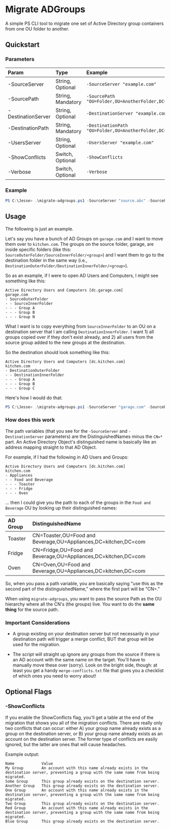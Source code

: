 # Migrate ADGroups

A simple PS CLI tool to migrate one set of Active Directory group containers from one OU folder to another. 

## Quickstart

### Parameters

| Param              | Type        | Example                       | Default                                              |
|:-------------------|:------------|:------------------------------|:-----------------------------------------------------|
| -SourceServer      | String, Optional      | `-SourceServer "example.com"` | `Get-ADDomain | Select-Object DNSRoot`               |
| -SourcePath        | String, Mandatory     | `-SourcePath "OU=Folder,OU=AnotherFolder,DC=example,DC=com` | (none; mandatory)      |
| -DestinationServer | String, Optional      | `-DestinationServer "example.com"` | `Get-ADDomain | Select-Object DNSRoot`          |
| -DestinationPath   | String, Mandatory     | `-DestinationPath "OU=Folder,OU=AnotherFolder,DC=example,DC=com` | (none; mandatory) |
| -UsersServer       | String, Optional      | `-UsersServer "example.com"` | `Get-ADDomain | Select-Object DNSRoot` |
| -ShowConflicts     | Switch, Optional      | `-ShowConflicts` | off |
| -Verbose           | Switch, Optional      | `-Verbose` | off |

### Example

```powershell
PS C:\Jesse> .\migrate-adgroups.ps1 -SourceServer "source.abc" -SourcePath "OU=SourceInnerFolder,OU=SourceOuterFolder,DC=source,DC=abc" -DestinationServer "destination.xyz" "OU=DestinationInnerFolder,OU=DestinationOuterFolder,DC=destination,DC=xyz"
```

## Usage

The following is just an example.

Let's say you have a bunch of AD Groups on `garage.com` and I want to move them over to `kitchen.com`. The groups on the source folder, garage, are inside specific folders (like this: `SourceOuterFolder/SourceInnerFolder/<group>`) and I want them to go to the destination folder in the same way (i.e., `DestinationOuterFolder/DestinationInnerFolder/<group>`).

So as an example, if I were to open AD Users and Computers, I might see something like this:

```
Active Directory Users and Computers [dc.garage.com]
garage.com
- SourceOuterFolder
- - SourceInnerFolder 
- - - Group A
- - - Group B
- - - Group N
```

What I want is to copy everything from `SourceInnerFolder` to an OU on a destination server that I am calling `DestinationInnerFolder`. I want 1) all groups copied over if they don't exist already, and 2) all users from the source group added to the new groups at the destination. 

So the destination should look something like this:

```
Active Directory Users and Computers [dc.kitchen.com]
kitchen.com
- DestinationOuterFolder
- - DestinationInnerFolder
- - - Group A
- - - Group B
- - - Group C
```

Here's how I would do that:

```powershell
PS C:\Jesse> .\migrate-adgroups.ps1 -SourceServer "garage.com" -SourcePath "OU=SourceInnerFolder,OU=SourceOuterFolder,DC=garage,DC=com" -DestinationServer "kitchen.com" "OU=DestinationInnerFolder,OU=DestinationOuterFolder,DC=kitchen,DC=com"
```

### How does this work

The path variables (that you see for the `-SourceServer` and `-DestinationServer` parameters) are the DistinguishedNames minus the `CN=*` part. An Active Directory Object's distinguished name is basically like an address mapping straight to that AD Object. 

For example, if I had the following in AD Users and Groups:

```
Active Directory Users and Computers [dc.kitchen.com]
kitchen.com
- Appliances
- - Food and Beverage
- - - Toaster
- - - Fridge
- - - Oven
```

... then I could give you the path to each of the groups in the `Food and Beverage` OU by looking up their distinguished names:

| AD Group | DistinguishedName |
|:---------|:------------------|
| Toaster  | CN=Toaster,OU=Food and Beverage,OU=Appliances,DC=kitchen,DC=com |
| Fridge   | CN=Fridge,OU=Food and Beverage,OU=Appliances,DC=kitchen,DC=com |
| Oven     | CN=Oven,OU=Food and Beverage,OU=Appliances,DC=kitchen,DC=com |

So, when you pass a path variable, you are basically saying "use this as the second part of the distinguishedName," where the first part will be "CN=<groupname>."

When using `migrate-adgroups`, you want to pass the source Path as the OU hierarchy where all the CN's (the groups) live. You want to do the **same thing** for the source path. 

### Important Considerations 

* A group existing on your destination server but not necessarily in your destination path will trigger a merge conflict, BUT that group will be used for the migration.

* The script will straight up ignore any groups from the source if there is an AD account with the same name on the target. You'll have to manually move these over (sorry). Look on the bright side, though: at least you get a handy `merge-conflicts.txt` file that gives you a checklist of which ones you need to worry about!


## Optional Flags

### -ShowConflicts

If you enable the ShowConflicts flag, you'll get a table at the end of the migration that shows you all of the migration conflicts. There are really only two conflicts that can occur: either A) your group name already exists as a group on the destination server, or B) your group name already exists as an account on the destination server. The former type of conflicts are easily ignored, but the latter are ones that will cause headaches. 

Example output: 

```
Name 			Value
My Group		An account with this name already exists in the destination server, preventing a group with the same name from being migrated.
Some Group		This group already exists on the destination server.
Another Group	This group already exists on the destination server.
One Group		An account with this name already exists in the destination server, preventing a group with the same name from being migrated.
Two Group		This group already exists on the destination server.
Red Group		An account with this name already exists in the destination server, preventing a group with the same name from being migrated.
Blue Group 		This group already exists on the destination server.
```
